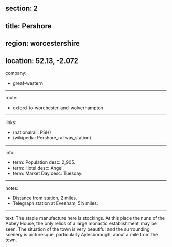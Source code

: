 section: 2
----
title: Pershore
----
region: worcestershire
----
location: 52.13, -2.072
----
company:
- great-western
----
route:
- oxford-to-worchester-and-wolverhampton
----
links:
- (nationalrail: PSH)
- (wikipedia: Pershore_railway_station)
----
info:
- term: Population
  desc: 2,905.
- term: Hotel
  desc: Angel.
- term: Market Day
  desc: Tuesday.
----
notes:
- Distance from station, 2 miles.
- Telegraph station at Evesham, 5½ miles.
----
text: The staple manufacture here is stockings. At this place the nuns of the Abbey House, the only relics of a large monastic establishment, may be seen. The situation of the town is very beautiful and the surrounding scenery is picturesque, particularly Aylesborough, about a mile from the town.
